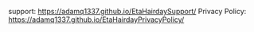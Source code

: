 support: https://adamq1337.github.io/EtaHairdaySupport/
Privacy Policy: https://adamq1337.github.io/EtaHairdayPrivacyPolicy/
